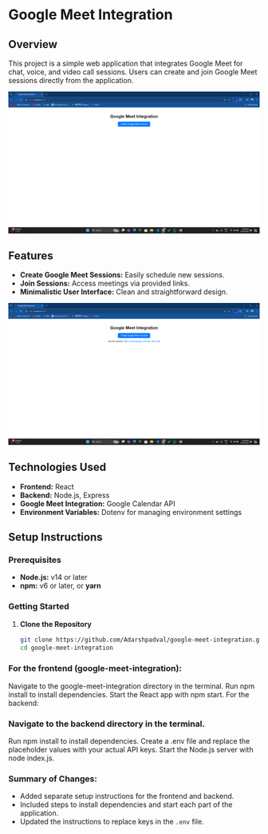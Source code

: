 # Google Meet Integration

## Overview

This project is a simple web application that integrates Google Meet for chat, voice, and video call sessions. Users can create and join Google Meet sessions directly from the application.

![Google Meet Integration](assets/google-meet-overview.png)

## Features

- **Create Google Meet Sessions:** Easily schedule new sessions.
- **Join Sessions:** Access meetings via provided links.
- **Minimalistic User Interface:** Clean and straightforward design.

![Features](assets/features.png)

## Technologies Used

- **Frontend:** React
- **Backend:** Node.js, Express
- **Google Meet Integration:** Google Calendar API
- **Environment Variables:** Dotenv for managing environment settings

## Setup Instructions

### Prerequisites

- **Node.js:** v14 or later
- **npm:** v6 or later, or **yarn**

### Getting Started

1. **Clone the Repository**

   ```bash
   git clone https://github.com/Adarshpadval/google-meet-integration.git
   cd google-meet-integration
   
### For the frontend (google-meet-integration):

Navigate to the google-meet-integration directory in the terminal.
Run npm install to install dependencies.
Start the React app with npm start.
For the backend:

### Navigate to the backend directory in the terminal.
Run npm install to install dependencies.
Create a .env file and replace the placeholder values with your actual API keys.
Start the Node.js server with node index.js.

   
### Summary of Changes:
- Added separate setup instructions for the frontend and backend.
- Included steps to install dependencies and start each part of the application.
- Updated the instructions to replace keys in the `.env` file.
  
